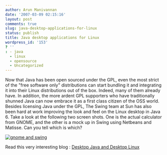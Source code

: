 ```yaml
---
author: Arun Manivannan
date: '2007-03-09 02:15:16'
layout: post
comments: true
slug: java-desktop-applications-for-linux
status: publish
title: Java desktop applications for Linux
wordpress_id: '153'
? ''
: - java
  - linux
  - opensource
  - Uncategorized
---
```


Now that Java has been open sourced under the GPL, even the most strict of the
"free software only" distributions can start bundling it and integrating it
into their Linux distributions out of the box. Indeed, many of them already
have. In addition, the more ardent GPL supporters who have traditionally
shunned Java can now embrace it as a first class citizen of the OSS world.
Besides licensing Java under the GPL, The Swing team at Sun has also been hard
at work improving the look and feel on the Linux desktop in Java 6. Take a
look at the following two screen shots. One is the actual calculator from
GNOME, and the other is a mock up in Swing using Netbeans and Matisse. Can you
tell which is which?

[![gnome and swing][1]][2]

Read this very interesting blog : [Desktop Java and Desktop Linux][3]

   [1]: http://www.arunma.com/wp-content/uploads/2007/03/gnomeandswing.JPG

   [2]: http://www.arunma.com/wp-content/uploads/2007/03/gnomeandswing.JPG
(gnome and swing)

   [3]: http://www.javalobby.org/java/forums/m92133939.html#92133939

